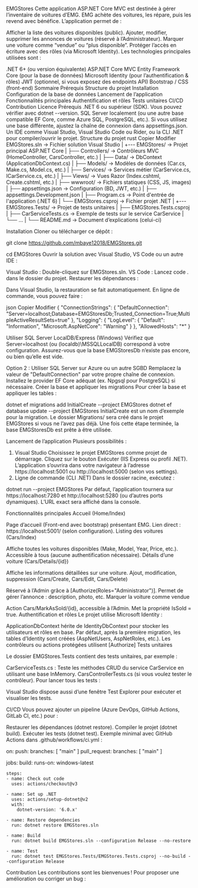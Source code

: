 EMGStores
Cette application ASP.NET Core MVC est destinée à gérer l’inventaire de voitures d’EMG. EMG achète des voitures, les répare, puis les revend avec bénéfice. L’application permet de :

Afficher la liste des voitures disponibles (public).
Ajouter, modifier, supprimer les annonces de voitures (réservé à l’Administrateur).
Marquer une voiture comme “vendue” ou “plus disponible”.
Protéger l’accès en écriture avec des rôles (via Microsoft Identity).
Les technologies principales utilisées sont :

.NET 6+ (ou version équivalente)
ASP.NET Core MVC
Entity Framework Core (pour la base de données)
Microsoft Identity (pour l’authentification & rôles)
JWT (optionnel, si vous exposez des endpoints API)
Bootstrap / CSS (front-end)
Sommaire
Prérequis
Structure du projet
Installation
Configuration de la base de données
Lancement de l’application
Fonctionnalités principales
Authentification et rôles
Tests unitaires
CI/CD
Contribution
Licence
Prérequis
.NET 6 ou supérieur (SDK). Vous pouvez vérifier avec dotnet --version.
SQL Server localement (ou une autre base compatible EF Core, comme Azure SQL, PostgreSQL, etc.). Si vous utilisez une base différente, ajustez la chaîne de connexion dans appsettings.json.
Un IDE comme Visual Studio, Visual Studio Code ou Rider, ou la CLI .NET pour compiler/ouvrir le projet.
Structure du projet
rust
Copier
Modifier
EMGStores.sln               -> Fichier solution Visual Studio
|
+--- EMGStores/             -> Projet principal ASP.NET Core
|    ├── Controllers/       -> Contrôleurs MVC (HomeController, CarsController, etc.)
|    ├── Data/              -> DbContext (ApplicationDbContext.cs)
|    ├── Models/            -> Modèles de données (Car.cs, Make.cs, Model.cs, etc.)
|    ├── Services/          -> Services métier (CarService.cs, ICarService.cs, etc.)
|    ├── Views/             -> Vues Razor (Index.cshtml, Create.cshtml, etc.)
|    ├── wwwroot/           -> Fichiers statiques (CSS, JS, images)
|    ├── appsettings.json   -> Configuration (BD, JWT, etc.)
|    ├── appsettings.Development.json
|    ├── Program.cs         -> Point d'entrée de l'application (.NET 6)
|    └── EMGStores.csproj   -> Fichier projet .NET
|
+--- EMGStores.Tests/        -> Projet de tests unitaires
|    ├── EMGStores.Tests.csproj
|    ├── CarServiceTests.cs  -> Exemple de tests sur le service CarService
|    └── ...
|
└── README.md               -> Document d’explications (celui-ci)


Installation
Cloner ou télécharger ce dépôt :

git clone https://github.com/mbaye12018/EMGStores.git

cd EMGStores
Ouvrir la solution avec Visual Studio, VS Code ou un autre IDE :

Visual Studio : Double-cliquez sur EMGStores.sln.
VS Code : Lancez code . dans le dossier du projet.
Restaurer les dépendances :

Dans Visual Studio, la restauration se fait automatiquement.
En ligne de commande, vous pouvez faire :

json
Copier
Modifier
{
  "ConnectionStrings": {
    "DefaultConnection": "Server=localhost;Database=EMGStoresDb;Trusted_Connection=True;MultipleActiveResultSets=true"
  },
  "Logging": {
    "LogLevel": {
      "Default": "Information",
      "Microsoft.AspNetCore": "Warning"
    }
  },
  "AllowedHosts": "*"
}


Utiliser SQL Server LocalDB/Express (Windows)
Vérifiez que Server=localhost (ou (localdb)\\MSSQLLocalDB) correspond à votre configuration.
Assurez-vous que la base EMGStoresDb n’existe pas encore, ou bien qu’elle est vide.

Option 2 : Utiliser SQL Server sur Azure ou un autre SGBD
Remplacez la valeur de "DefaultConnection" par votre propre chaîne de connexion.
Installez le provider EF Core adéquat (ex. Npgsql pour PostgreSQL) si nécessaire.
Créer la base et appliquer les migrations
Pour créer la base et appliquer les tables :


dotnet ef migrations add InitialCreate --project EMGStores
dotnet ef database update --project EMGStores
InitialCreate est un nom d’exemple pour la migration.
Le dossier Migrations/ sera créé dans le projet EMGStores si vous ne l’avez pas déjà.
Une fois cette étape terminée, la base EMGStoresDb est prête à être utilisée.

Lancement de l’application
Plusieurs possibilités :

1. Visual Studio
Choisissez le projet EMGStores comme projet de démarrage.
Cliquez sur le bouton Exécuter (IIS Express ou profil .NET).
L’application s’ouvrira dans votre navigateur à l’adresse https://localhost:5001 ou http://localhost:5000 (selon vos settings).
2. Ligne de commande (CLI .NET)
Dans le dossier racine, exécutez :


dotnet run --project EMGStores
Par défaut, l’application tournera sur https://localhost:7280 et http://localhost:5280 (ou d’autres ports dynamiques). L’URL exact sera affiché dans la console.

Fonctionnalités principales
Accueil (Home/Index)

Page d’accueil (Front-end avec bootstrap) présentant EMG.
Lien direct : https://localhost:5001/ (selon configuration).
Listing des voitures (Cars/Index)

Affiche toutes les voitures disponibles (Make, Model, Year, Price, etc.).
Accessible à tous (aucune authentification nécessaire).
Détails d’une voiture (Cars/Details/{id})

Affiche les informations détaillées sur une voiture.
Ajout, modification, suppression (Cars/Create, Cars/Edit, Cars/Delete)

Réservé à l’Admin grâce à [Authorize(Roles="Administrator")].
Permet de gérer l’annonce : description, photo, etc.
Marquer la voiture comme vendue

Action Cars/MarkAsSold/{id}, accessible à l’Admin.
Met la propriété IsSold = true.
Authentification et rôles
Le projet utilise Microsoft Identity :

ApplicationDbContext hérite de IdentityDbContext pour stocker les utilisateurs et rôles en base.
Par défaut, après la première migration, les tables d’Identity sont créées (AspNetUsers, AspNetRoles, etc.).
Les contrôleurs ou actions protégées utilisent [Authorize]
Tests unitaires

Le dossier EMGStores.Tests contient des tests unitaires, par exemple :

CarServiceTests.cs : Teste les méthodes CRUD du service CarService en utilisant une base InMemory.
CarsControllerTests.cs (si vous voulez tester le contrôleur).
Pour lancer tous les tests :


Visual Studio dispose aussi d’une fenêtre Test Explorer pour exécuter et visualiser les tests.

CI/CD
Vous pouvez ajouter un pipeline (Azure DevOps, GitHub Actions, GitLab CI, etc.) pour :

Restaurer les dépendances (dotnet restore).
Compiler le projet (dotnet build).
Exécuter les tests (dotnet test).
Exemple minimal avec GitHub Actions dans .github/workflows/ci.yml :


on:
  push:
    branches: [ "main" ]
  pull_request:
    branches: [ "main" ]

jobs:
  build:
    runs-on: windows-latest

    steps:
    - name: Check out code
      uses: actions/checkout@v3

    - name: Set up .NET
      uses: actions/setup-dotnet@v2
      with:
        dotnet-version: '6.0.x'

    - name: Restore dependencies
      run: dotnet restore EMGStores.sln

    - name: Build
      run: dotnet build EMGStores.sln --configuration Release --no-restore

    - name: Test
      run: dotnet test EMGStores.Tests/EMGStores.Tests.csproj --no-build --configuration Release
Contribution
Les contributions sont les bienvenues ! Pour proposer une amélioration ou corriger un bug :

